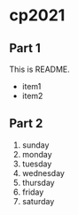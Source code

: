 # cp2021

## Part 1
This is README.
- item1
- item2

## Part 2
1. sunday
1. monday
1. tuesday
1. wednesday
1. thursday
1. friday
1. saturday
